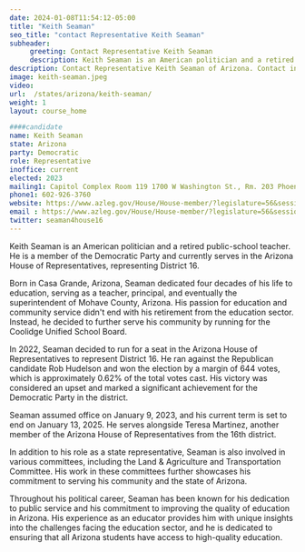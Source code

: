 ```yaml
---
date: 2024-01-08T11:54:12-05:00
title: "Keith Seaman"
seo_title: "contact Representative Keith Seaman"
subheader:
     greeting: Contact Representative Keith Seaman
     description: Keith Seaman is an American politician and a retired public-school teacher. He is a member of the Democratic Party and currently serves in the Arizona House of Representative, representing District 16.
description: Contact Representative Keith Seaman of Arizona. Contact information for Keith Seaman includes email address, phone number, and mailing address.
image: keith-seaman.jpeg
video:
url:  /states/arizona/keith-seaman/
weight: 1
layout: course_home

####candidate
name: Keith Seaman
state: Arizona
party: Democratic
role: Representative
inoffice: current
elected: 2023
mailing1: Capitol Complex Room 119 1700 W Washington St., Rm. 203 Phoenix, AZ 85007-2890
phone1: 602-926-3760
website: https://www.azleg.gov/House/House-member/?legislature=56&session=128&legislator=2196/
email : https://www.azleg.gov/House/House-member/?legislature=56&session=128&legislator=2196/
twitter: seaman4house16
---
```


Keith Seaman is an American politician and a retired public-school teacher. He is a member of the Democratic Party and currently serves in the Arizona House of Representatives, representing District 16.

Born in Casa Grande, Arizona, Seaman dedicated four decades of his life to education, serving as a teacher, principal, and eventually the superintendent of Mohave County, Arizona. His passion for education and community service didn't end with his retirement from the education sector. Instead, he decided to further serve his community by running for the Coolidge Unified School Board.

In 2022, Seaman decided to run for a seat in the Arizona House of Representatives to represent District 16. He ran against the Republican candidate Rob Hudelson and won the election by a margin of 644 votes, which is approximately 0.62% of the total votes cast. His victory was considered an upset and marked a significant achievement for the Democratic Party in the district.

Seaman assumed office on January 9, 2023, and his current term is set to end on January 13, 2025. He serves alongside Teresa Martinez, another member of the Arizona House of Representatives from the 16th district.

In addition to his role as a state representative, Seaman is also involved in various committees, including the Land & Agriculture and Transportation Committee. His work in these committees further showcases his commitment to serving his community and the state of Arizona.

Throughout his political career, Seaman has been known for his dedication to public service and his commitment to improving the quality of education in Arizona. His experience as an educator provides him with unique insights into the challenges facing the education sector, and he is dedicated to ensuring that all Arizona students have access to high-quality education.
